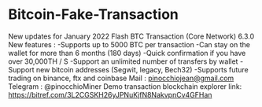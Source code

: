 # Bitcoin-Fake-Transaction
New updates for January 2022  Flash BTC Transaction (Core Network) 6.3.0  New features :   -Supports up to 5000 BTC per transaction -Can stay on the wallet for more than 6 months (180 days) -Quick confirmation if you have over 30,000TH / S -Support an unlimited number of transfers by wallet -Support new bitcoin addresses (Segwit, legacy, Bech32) -Supports future trading on binance, ftx and coinbase Mail : pinocchiojean@gmail.com Telegram : @pinocchioMiner Demo transaction blockchain explorer link:  https://bitref.com/3L2CGSKH26yJPNuKjfN8NakvpnCv4GFHan
